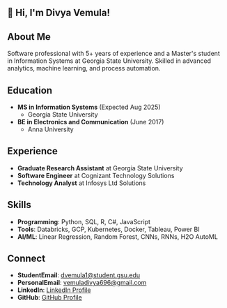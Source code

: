 ## 👋 Hi, I'm Divya Vemula!

## About Me
Software professional with 5+ years of experience and a Master's student in Information Systems at Georgia State University. Skilled in advanced analytics, machine learning, and process automation.

## Education
- **MS in Information Systems** (Expected Aug 2025)
  - Georgia State University
- **BE in Electronics and Communication** (June 2017)
  - Anna University

## Experience
- **Graduate Research Assistant** at Georgia State University
- **Software Engineer** at Cognizant Technology Solutions
- **Technology Analyst** at Infosys Ltd Solutions

## Skills
- **Programming**: Python, SQL, R, C#, JavaScript
- **Tools**: Databricks, GCP, Kubernetes, Docker, Tableau, Power BI
- **AI/ML**: Linear Regression, Random Forest, CNNs, RNNs, H2O AutoML

## Connect
- **StudentEmail**: dvemula1@student.gsu.edu
- **PersonalEmail**: vemuladivya696@gmail.com
- **LinkedIn**: [LinkedIn Profile](https://www.linkedin.com/in/divyavemula96/)
- **GitHub**: [GitHub Profile](https://github.com/DivyaVemula95)
